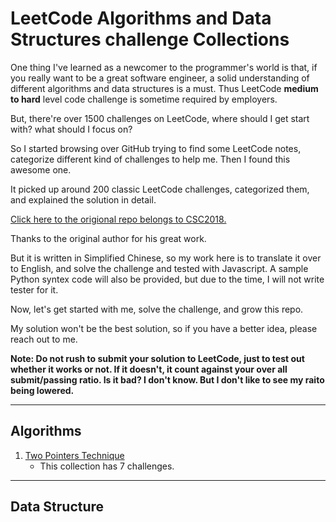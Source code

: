 # LeetCode Algorithms and Data Structures challenge Collections

One thing I've learned as a newcomer to the programmer's world is that, if you really want to be a great software engineer, a solid understanding of different algorithms and data structures is a must. Thus LeetCode **medium to hard** level code challenge is sometime required by employers.

But, there're over 1500 challenges on LeetCode, where should I get start with? what should I focus on?

So I started browsing over GitHub trying to find some LeetCode notes, categorize different kind of challenges to help me. Then I found this awesome one.

It picked up around 200 classic LeetCode challenges, categorized them, and explained the solution in detail.

[Click here to the origional repo belongs to CSC2018.](https://github.com/CyC2018/CS-Notes/blob/master/notes/Leetcode%20题解%20-%20目录.md)

Thanks to the original author for his great work.

But it is written in Simplified Chinese, so my work here is to translate it over to English, and solve the challenge and tested with Javascript. A sample Python syntex code will also be provided, but due to the time, I will not write tester for it.

Now, let's get started with me, solve the challenge, and grow this repo.

My solution won't be the best solution, so if you have a better idea, please reach out to me.

**Note: Do not rush to submit your solution to LeetCode, just to test out whether it works or not. If it doesn't, it count against your over all submit/passing ratio. Is it bad? I don't know. But I don't like to see my raito being lowered.**

___

## Algorithms

1. [Two Pointers Technique](algorithms/1_two_pointers/1_two_pointers.md)
    - This collection has 7 challenges.

___

## Data Structure
